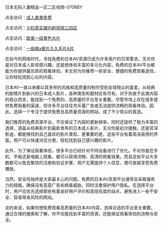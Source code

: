 日本无码人妻精品一区二区视频-0708BY

点击访问：<a href="https://rtj-3zo.pages.dev/">成人羞羞免费</a>

点击访问：<a href="https://vassv.pages.dev/">少妇真实被内射视频三四区</a>

点击访问：<a href="https://heiliaoxqkkct.pages.dev">欧美一级黄色大片</a>

点击访问：<a href="https://heiliaoxwd5i8.pages.dev">一级做a爰片久久毛片A片</a>



在如今的网络时代，寻找免费的日本AV资源已成为许多用户的日常需求。无论你是对日本成人影视感兴趣，还是想体验丰富的多元化内容，免费的日本AV平台都能为你提供最优质的观看体验。本文将为你推荐一些安全、便捷的免费观看途径，让你轻松找到心仪的内容。

日本AV一直以来都以其多样的风格和高质量的制作受到全球观众的喜爱。从经典的剧情片到新兴的日本成人影片，各种类型和题材应有尽有。对于热衷于此类内容的观众而言，能找到一个免费的、高质量的平台至关重要。尽管市场上存在很多提供免费观看的渠道，但许多平台往往充斥着广告或无法提供流畅的观看体验。因此，选择一个专注于提供免费且高质量资源的网站，成了不少观众的首选。

我们推荐的免费资源平台，不仅保证了内容的更新频率，同时还提供了极为丰富的选择，涵盖从经典影片到最新发布的日本成人影片，无论你是初次接触，还是资深影迷，都能够找到自己喜欢的影片类型。更重要的是，这些平台有着简洁易用的界面，用户可以快速浏览分类，轻松找到自己感兴趣的影片。

此外，为了保证观看体验，很多平台已经针对不同设备进行了优化。不论你是在手机、平板还是电脑上观看，都可以获得流畅、高清的观看效果。而且这些平台大多数都可以免去繁琐的注册和验证步骤，用户无需提供个人信息，便可直接享受免费播放。

当然，安全性始终是大家最关心的问题。免费的日本AV资源平台通常会采取强有力的措施，确保没有恶意广告和病毒威胁，同时注重保护用户隐私。在选择平台时，用户应优先选择那些有着良好用户评价和高信任度的站点，避免进入一些不安全、容易带来风险的网站。

总的来说，如果你想免费观看高质量的日本AV内容，选择合适的平台至关重要。通过合理的搜索和了解，你不仅能找到丰富的资源，还能保证观看体验的流畅与安全。


<span style="display:none;">[Canonical link]( https://github.com/as455410/1550141 ）</span>
